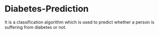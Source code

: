 # Diabetes-Prediction
It is a classification algorithm which is used to predict whether a person is suffering from diabetes or not.
